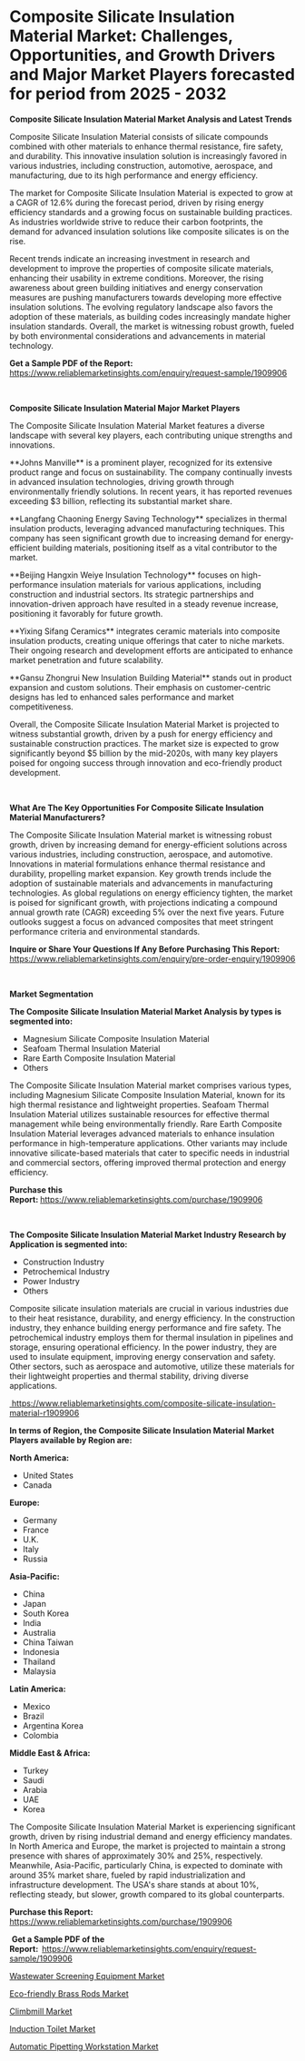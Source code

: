 <p><h1>Composite Silicate Insulation Material Market: Challenges, Opportunities, and Growth Drivers and Major Market Players forecasted for period from 2025 - 2032</h1></p><p><strong>Composite Silicate Insulation Material Market Analysis and Latest Trends</strong></p>
<p><p>Composite Silicate Insulation Material consists of silicate compounds combined with other materials to enhance thermal resistance, fire safety, and durability. This innovative insulation solution is increasingly favored in various industries, including construction, automotive, aerospace, and manufacturing, due to its high performance and energy efficiency. </p><p>The market for Composite Silicate Insulation Material is expected to grow at a CAGR of 12.6% during the forecast period, driven by rising energy efficiency standards and a growing focus on sustainable building practices. As industries worldwide strive to reduce their carbon footprints, the demand for advanced insulation solutions like composite silicates is on the rise. </p><p>Recent trends indicate an increasing investment in research and development to improve the properties of composite silicate materials, enhancing their usability in extreme conditions. Moreover, the rising awareness about green building initiatives and energy conservation measures are pushing manufacturers towards developing more effective insulation solutions. The evolving regulatory landscape also favors the adoption of these materials, as building codes increasingly mandate higher insulation standards. Overall, the market is witnessing robust growth, fueled by both environmental considerations and advancements in material technology.</p></p>
<p><strong>Get a Sample PDF of the Report:&nbsp;</strong> <a href="https://www.reliablemarketinsights.com/enquiry/request-sample/1909906?utm_campaign=2176&utm_medium=2&utm_source=Github&utm_content=ia&utm_term=04022025&utm_id=composite-silicate-insulation-material">https://www.reliablemarketinsights.com/enquiry/request-sample/1909906</a></p>
<p>&nbsp;</p>
<p><strong>Composite Silicate Insulation Material Major Market Players</strong></p>
<p><p>The Composite Silicate Insulation Material Market features a diverse landscape with several key players, each contributing unique strengths and innovations. </p><p>**Johns Manville** is a prominent player, recognized for its extensive product range and focus on sustainability. The company continually invests in advanced insulation technologies, driving growth through environmentally friendly solutions. In recent years, it has reported revenues exceeding $3 billion, reflecting its substantial market share.</p><p>**Langfang Chaoning Energy Saving Technology** specializes in thermal insulation products, leveraging advanced manufacturing techniques. This company has seen significant growth due to increasing demand for energy-efficient building materials, positioning itself as a vital contributor to the market.</p><p>**Beijing Hangxin Weiye Insulation Technology** focuses on high-performance insulation materials for various applications, including construction and industrial sectors. Its strategic partnerships and innovation-driven approach have resulted in a steady revenue increase, positioning it favorably for future growth.</p><p>**Yixing Sifang Ceramics** integrates ceramic materials into composite insulation products, creating unique offerings that cater to niche markets. Their ongoing research and development efforts are anticipated to enhance market penetration and future scalability.</p><p>**Gansu Zhongrui New Insulation Building Material** stands out in product expansion and custom solutions. Their emphasis on customer-centric designs has led to enhanced sales performance and market competitiveness.</p><p>Overall, the Composite Silicate Insulation Material Market is projected to witness substantial growth, driven by a push for energy efficiency and sustainable construction practices. The market size is expected to grow significantly beyond $5 billion by the mid-2020s, with many key players poised for ongoing success through innovation and eco-friendly product development.</p></p>
<p>&nbsp;</p>
<p><strong>What Are The Key Opportunities For Composite Silicate Insulation Material Manufacturers?</strong></p>
<p><p>The Composite Silicate Insulation Material market is witnessing robust growth, driven by increasing demand for energy-efficient solutions across various industries, including construction, aerospace, and automotive. Innovations in material formulations enhance thermal resistance and durability, propelling market expansion. Key growth trends include the adoption of sustainable materials and advancements in manufacturing technologies. As global regulations on energy efficiency tighten, the market is poised for significant growth, with projections indicating a compound annual growth rate (CAGR) exceeding 5% over the next five years. Future outlooks suggest a focus on advanced composites that meet stringent performance criteria and environmental standards.</p></p>
<p><strong>Inquire or Share Your Questions If Any Before Purchasing This Report:</strong> <a href="https://www.reliablemarketinsights.com/enquiry/pre-order-enquiry/1909906?utm_campaign=2176&utm_medium=2&utm_source=Github&utm_content=ia&utm_term=04022025&utm_id=composite-silicate-insulation-material">https://www.reliablemarketinsights.com/enquiry/pre-order-enquiry/1909906</a></p>
<p>&nbsp;</p>
<p><strong>Market Segmentation</strong></p>
<p><strong>The Composite Silicate Insulation Material Market Analysis by types is segmented into:</strong></p>
<p><ul><li>Magnesium Silicate Composite Insulation Material</li><li>Seafoam Thermal Insulation Material</li><li>Rare Earth Composite Insulation Material</li><li>Others</li></ul></p>
<p><p>The Composite Silicate Insulation Material market comprises various types, including Magnesium Silicate Composite Insulation Material, known for its high thermal resistance and lightweight properties. Seafoam Thermal Insulation Material utilizes sustainable resources for effective thermal management while being environmentally friendly. Rare Earth Composite Insulation Material leverages advanced materials to enhance insulation performance in high-temperature applications. Other variants may include innovative silicate-based materials that cater to specific needs in industrial and commercial sectors, offering improved thermal protection and energy efficiency.</p></p>
<p><strong>Purchase this Report:&nbsp;</strong><a href="https://www.reliablemarketinsights.com/purchase/1909906?utm_campaign=2176&utm_medium=2&utm_source=Github&utm_content=ia&utm_term=04022025&utm_id=composite-silicate-insulation-material">https://www.reliablemarketinsights.com/purchase/1909906</a></p>
<p>&nbsp;</p>
<p><strong>The Composite Silicate Insulation Material Market Industry Research by Application is segmented into:</strong></p>
<p><ul><li>Construction Industry</li><li>Petrochemical Industry</li><li>Power Industry</li><li>Others</li></ul></p>
<p><p>Composite silicate insulation materials are crucial in various industries due to their heat resistance, durability, and energy efficiency. In the construction industry, they enhance building energy performance and fire safety. The petrochemical industry employs them for thermal insulation in pipelines and storage, ensuring operational efficiency. In the power industry, they are used to insulate equipment, improving energy conservation and safety. Other sectors, such as aerospace and automotive, utilize these materials for their lightweight properties and thermal stability, driving diverse applications.</p></p>
<p><a href="https://www.reliablemarketinsights.com/composite-silicate-insulation-material-r1909906?utm_campaign=2176&utm_medium=2&utm_source=Github&utm_content=ia&utm_term=04022025&utm_id=composite-silicate-insulation-material">&nbsp;https://www.reliablemarketinsights.com/composite-silicate-insulation-material-r1909906</a></p>
<p><strong>In terms of Region, the Composite Silicate Insulation Material Market Players available by Region are:</strong></p>
<p>
    <p> <strong> North America: </strong>
        <ul>
            <li>United States</li>
            <li>Canada</li>
        </ul>
        </p> 
    <p> <strong> Europe: </strong>
        <ul>
            <li>Germany</li>
            <li>France</li>
            <li>U.K.</li>
            <li>Italy</li>
            <li>Russia</li>
        </ul>
        </p> 
    <p> <strong> Asia-Pacific: </strong>
        <ul>
            <li>China</li>
            <li>Japan</li>
            <li>South Korea</li>
            <li>India</li>
            <li>Australia</li>
            <li>China Taiwan</li>
            <li>Indonesia</li>
            <li>Thailand</li>
            <li>Malaysia</li>
        </ul>
        </p> 
    <p> <strong> Latin America: </strong>
        <ul>
            <li>Mexico</li>
            <li>Brazil</li>
            <li>Argentina Korea</li>
            <li>Colombia</li>
        </ul>
        </p> 
    <p> <strong> Middle East & Africa: </strong>
        <ul>
            <li>Turkey</li>
            <li>Saudi</li>
            <li>Arabia</li>
            <li>UAE</li>
            <li>Korea</li>
        </ul>
    </p>
    </p>
<p><p>The Composite Silicate Insulation Material Market is experiencing significant growth, driven by rising industrial demand and energy efficiency mandates. In North America and Europe, the market is projected to maintain a strong presence with shares of approximately 30% and 25%, respectively. Meanwhile, Asia-Pacific, particularly China, is expected to dominate with around 35% market share, fueled by rapid industrialization and infrastructure development. The USA's share stands at about 10%, reflecting steady, but slower, growth compared to its global counterparts.</p></p>
<p><strong>Purchase this Report: </strong><a href="https://www.reliablemarketinsights.com/purchase/1909906?utm_campaign=2176&utm_medium=2&utm_source=Github&utm_content=ia&utm_term=04022025&utm_id=composite-silicate-insulation-material">https://www.reliablemarketinsights.com/purchase/1909906</a></p>
<p>&nbsp;<strong>Get a Sample PDF of the Report:&nbsp;&nbsp;</strong><a href="https://www.reliablemarketinsights.com/enquiry/request-sample/1909906?utm_campaign=2176&utm_medium=2&utm_source=Github&utm_content=ia&utm_term=04022025&utm_id=composite-silicate-insulation-material">https://www.reliablemarketinsights.com/enquiry/request-sample/1909906</a></p>
<p><strong></strong></p>
<p><p><a href="https://www.linkedin.com/pulse/wastewater-screening-equipment-market-study-industry-overview-xaz2f?utm_campaign=2176&utm_medium=2&utm_source=Github&utm_content=ia&utm_term=04022025&utm_id=composite-silicate-insulation-material">Wastewater Screening Equipment Market</a></p><p><a href="https://www.linkedin.com/pulse/eco-friendly-brass-rods-market-analysis-report-2025-2032-fgyie?utm_campaign=2176&utm_medium=2&utm_source=Github&utm_content=ia&utm_term=04022025&utm_id=composite-silicate-insulation-material">Eco-friendly Brass Rods Market</a></p><p><a href="https://www.linkedin.com/pulse/market-dynamics-climbmill-projected-47-cagr-from-2025-2032-avhle?utm_campaign=2176&utm_medium=2&utm_source=Github&utm_content=ia&utm_term=04022025&utm_id=composite-silicate-insulation-material">Climbmill Market</a></p><p><a href="https://www.linkedin.com/pulse/future-induction-toilet-market-whats-propelling-85-cagr-2032-fky6f?utm_campaign=2176&utm_medium=2&utm_source=Github&utm_content=ia&utm_term=04022025&utm_id=composite-silicate-insulation-material">Induction Toilet Market</a></p><p><a href="https://www.linkedin.com/pulse/automatic-pipetting-workstation-market-analysis-report-baiqe?utm_campaign=2176&utm_medium=2&utm_source=Github&utm_content=ia&utm_term=04022025&utm_id=composite-silicate-insulation-material">Automatic Pipetting Workstation Market</a></p></p>